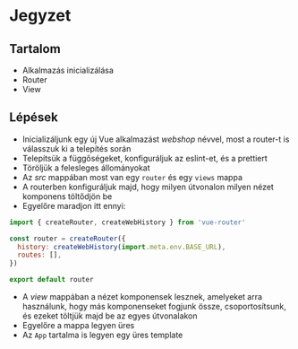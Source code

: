 # Jegyzet

## Tartalom
- Alkalmazás inicializálása
- Router
- View

## Lépések
- Inicializáljunk egy új Vue alkalmazást _webshop_ névvel, most a router-t is válasszuk ki a telepítés során
- Telepítsük a függőségeket, konfiguráljuk az eslint-et, és a prettiert
- Töröljük a felesleges állományokat
- Az _src_ mappában most van egy `router` és egy `views` mappa
- A routerben konfiguráljuk majd, hogy milyen útvonalon milyen nézet komponens töltődjön be
- Egyelőre maradjon itt ennyi:

```js
import { createRouter, createWebHistory } from 'vue-router'

const router = createRouter({
  history: createWebHistory(import.meta.env.BASE_URL),
  routes: [],
})

export default router
```

- A _view_ mappában a nézet komponensek lesznek, amelyeket arra használunk, hogy más komponenseket fogjunk össze, csoportosítsunk, és ezeket töltjük majd be az egyes útvonalakon
- Egyelőre a mappa legyen üres
- Az `App` tartalma is legyen egy üres template